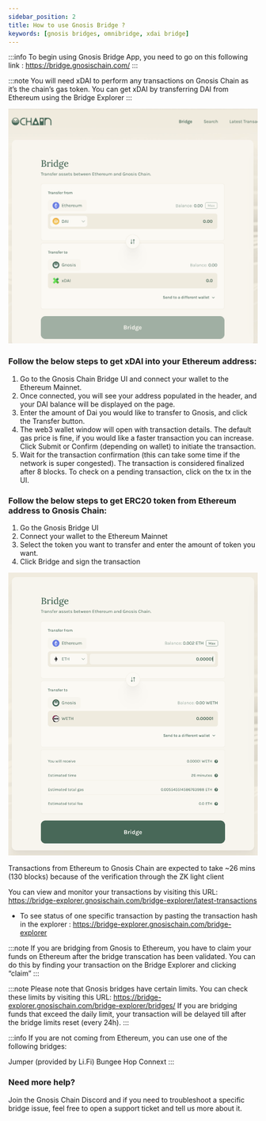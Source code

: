 ```yaml
---
sidebar_position: 2
title: How to use Gnosis Bridge ?
keywords: [gnosis bridges, omnibridge, xdai bridge]
---
```

:::info
To begin using Gnosis Bridge App, you need to go on this following link : https://bridge.gnosischain.com/
:::

:::note
You will need xDAI to perform any transactions on Gnosis Chain as it’s the chain’s gas token. You can get xDAI by transferring DAI from Ethereum using the Bridge Explorer
:::

![xDAI bridge from ethereum](../../static/img/bridges/bridge-xdai-new.png)

### Follow the below steps to get xDAI into your Ethereum address: 
1. Go to the Gnosis Chain Bridge UI and connect your wallet to the Ethereum Mainnet.
2. Once connected, you will see your address populated in the header, and your DAI balance will be displayed on the page.
3. Enter the amount of Dai you would like to transfer to Gnosis, and click the Transfer button.
4. The web3 wallet window will open with transaction details. The default gas price is fine, if you would like a faster transaction you can increase. Click Submit or Confirm (depending on wallet) to initiate the transaction.
5. Wait for the transaction confirmation (this can take some time if the network is super congested). The transaction is considered finalized after 8 blocks. To check on a pending transaction, click on the tx in the UI.


### Follow the below steps to get ERC20 token from Ethereum address to Gnosis Chain:

1. Go the Gnosis Bridge UI
2. Connect your wallet to the Ethereum Mainnet
3. Select the token you want to transfer and enter the amount of token you want.
4. Click Bridge and sign the transaction

![Bridge erc 20 token to gnosis chain](../../static/img/bridges/bridge-erc20-new.png)

Transactions from Ethereum to Gnosis Chain are expected to take ~26 mins (130 blocks) because of the verification through the ZK light client



You can view and monitor your transactions by visiting this URL: https://bridge-explorer.gnosischain.com/bridge-explorer/latest-transactions

- To see status of one specific transaction by pasting the transaction hash in the explorer : https://bridge-explorer.gnosischain.com/bridge-explorer



:::note
If you are bridging from Gnosis to Ethereum, you have to claim your funds on Ethereum after the bridge transcation has been validated. You can do this by finding your transaction on the Bridge Explorer and clicking “claim”
:::

:::note
Please note that Gnosis bridges have certain limits. You can check these limits by visiting this URL: https://bridge-explorer.gnosischain.com/bridge-explorer/bridges/
If you are bridging funds that exceed the daily limit, your transaction will be delayed till after the bridge limits reset (every 24h).
:::

:::info
If you are not coming from Ethereum, you can use one of the following bridges:

Jumper (provided by Li.Fi)
Bungee
Hop
Connext
:::

### Need more help?

Join the Gnosis Chain Discord and if you need to troubleshoot a specific bridge issue, feel free to open a support ticket and tell us more about it.